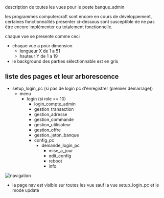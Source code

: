 description de toutes les vues pour le poste banque_admin

les programmes computercraft sont encore en cours de développement,
certaines fonctionnalités presenter ci-dessous sont susceptible de ne pas être encore implémenter ou totalement fonctionnelle.

chaque vue se presente comme ceci
- chaque vue a pour dimension
  - longueur X de 1 a 51
  - hauteur Y de 1 a 19
- le background des parties sélectionnable est en gris

## liste des pages et leur arborescence

- setup_login_pc (si pas de login pc d'enregistrer (premier démarrage))
  - menu
    - login (si role == 10)
      - login_compte_admin
      - gestion_transaction
      - gestion_adresse
      - gestion_commande
      - gestion_utilisateur
      - gestion_offre
      - gestion_jeton_banque
      - config_pc
        - demande_login_pc
          - mise_a_jour
          - edit_config
          - reboot
          - info

![navigation](doc/vue/banque_admin/nav.png)
- la page nav est visible sur toutes les vue sauf la vue setup_login_pc et le mode update